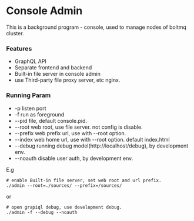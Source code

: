 # Console Admin

This is a background program - console, used to manage nodes of boltmq cluster.

### Features

* GraphQL API
* Separate frontend and backend
* Built-in file server in console admin
* use Third-party file proxy server, etc nginx.


### Running Param

* -p listen port
* -f run as foreground
* --pid file, default console.pid.
* --root web root, use file server. not config is disable.
* --prefix web prefix url, use with --root option.
* --index web home url, use with --root option. default index.html
* --debug running debug model(http://localhost/debug), by development env.
* --noauth disable user auth, by development env.

E.g
```
# enable Built-in file server, set web root and url prefix.
./admin --root=./sources/ --prefix=/sources/
```

or

```
# open grapiql debug, use development debug.
./admin -f --debug --noauth
```

